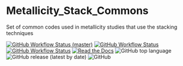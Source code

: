 # Metallicity_Stack_Commons
Set of common codes used in metallicity studies that use the stacking techniques

[![GitHub Workflow Status (master)](https://img.shields.io/github/workflow/status/astrochun/Metallicity_Stack_Commons/Python%20package/master?color=blue&label=build%20%28master%29&logo=github)](https://github.com/astrochun/Metallicity_Stack_Commons/actions?query=workflow%3A%22Python+package%22+branch%3Amaster)
[![GitHub Workflow Status](https://img.shields.io/github/workflow/status/astrochun/Metallicity_Stack_Commons/Python%20package?color=blue&label=build%20%28latest%29&logo=github)](https://github.com/astrochun/Metallicity_Stack_Commons/actions?query=workflow%3A%22Python+package%22)
[![GitHub Workflow Status](https://img.shields.io/github/workflow/status/astrochun/Metallicity_Stack_Commons/Sphinx%20Docs%20Check?label=docs&color=blue)](https://github.com/astrochun/Metallicity_Stack_Commons/actions?query=workflow%3A%22Sphinx+Docs+Check%22)
[![Read the Docs](https://img.shields.io/readthedocs/metallicity-stack-commons?color=blue&label=RTDs)](https://readthedocs.org/projects/metallicity-stack-commons/builds/)
![GitHub top language](https://img.shields.io/github/languages/top/astrochun/Metallicity_Stack_Commons)
![GitHub release (latest by date)](https://img.shields.io/github/v/release/astrochun/Metallicity_Stack_Commons)
![GitHub](https://img.shields.io/github/license/astrochun/Metallicity_Stack_Commons?color=blue)